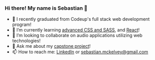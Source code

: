 ### Hi there! My name is Sebastian 👋

<!--
**hedgeh0gpie/hedgeh0gpie** is a ✨ _special_ ✨ repository because its `README.md` (this file) appears on your GitHub profile.-->

- 🔭 I recently graduated from Codeup's full stack web development program!
- 🌱 I’m currently learning [advanced CSS and SASS](https://www.udemy.com/course/advanced-css-and-sass/), and [React](https://www.udemy.com/course/build-web-apps-with-react-firebase/)!
- 👯 I’m looking to collaborate on audio applications utilizing web technologies!
- 💬 Ask me about my [capstone project](https://run-cmc.net/)!
- 📫 How to reach me: [LinkedIn](https://www.linkedin.com/in/john-sebastian-mckelvey/) or sebastian.mckelvey@gmail.com
